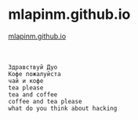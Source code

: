 # mlapinm.github.io

[mlapinm.github.io](https://mlapinm.github.io/index.html)  
[]()  
[]()  
[]()  

```
Здравствуй Дуо
Кофе пожалуйста
чай и кофе
tea please
tea and coffee
coffee and tea please
what do you think about hacking





```



